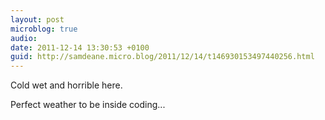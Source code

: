 ```yaml
---
layout: post
microblog: true
audio: 
date: 2011-12-14 13:30:53 +0100
guid: http://samdeane.micro.blog/2011/12/14/t146930153497440256.html
---
```

Cold wet and horrible here.

Perfect weather to be inside coding...
